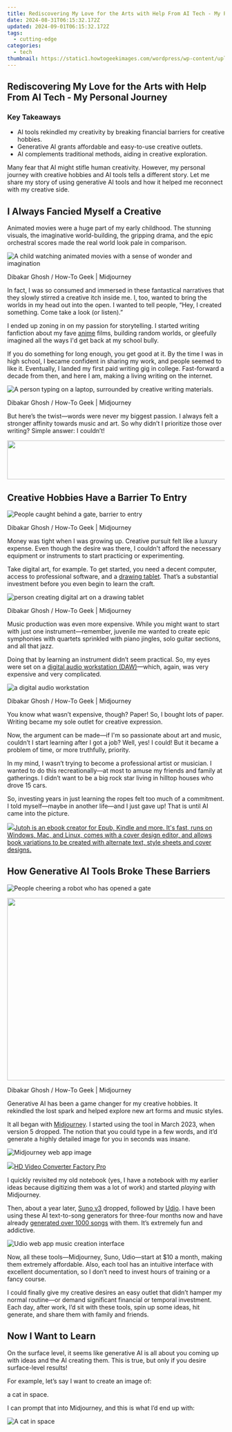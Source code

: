 ```yaml
---
title: Rediscovering My Love for the Arts with Help From AI Tech - My Personal Journey
date: 2024-08-31T06:15:32.172Z
updated: 2024-09-01T06:15:32.172Z
tags:
  - cutting-edge
categories:
  - tech
thumbnail: https://static1.howtogeekimages.com/wordpress/wp-content/uploads/2024/07/ai-robot-with-some-creative-ideas-coming-out-of-its-head.jpg
---
```


## Rediscovering My Love for the Arts with Help From AI Tech - My Personal Journey

### Key Takeaways

* AI tools rekindled my creativity by breaking financial barriers for creative hobbies.
* Generative AI grants affordable and easy-to-use creative outlets.
* AI complements traditional methods, aiding in creative exploration.

 Many fear that AI might stifle human creativity. However, my personal journey with creative hobbies and AI tools tells a different story. Let me share my story of using generative AI tools and how it helped me reconnect with my creative side.

##  I Always Fancied Myself a Creative

 Animated movies were a huge part of my early childhood. The stunning visuals, the imaginative world-building, the gripping drama, and the epic orchestral scores made the real world look pale in comparison.

![A child watching animated movies with a sense of wonder and imagination](https://static1.howtogeekimages.com/wordpress/wp-content/uploads/2024/07/1-a-child-watching-animated-movies-with-a-sense-of-wonder-and-imagination.png) 

Dibakar Ghosh / How-To Geek | Midjourney

 In fact, I was so consumed and immersed in these fantastical narratives that they slowly stirred a creative itch inside me. I, too, wanted to bring the worlds in my head out into the open. I wanted to tell people, “Hey, I created something. Come take a look (or listen).”

 I ended up zoning in on my passion for storytelling. I started writing fanfiction about my fave [anime](https://video-capture.techidaily.com/all-about-io-screen-capture-mastery-guidebook/) films, building random worlds, or gleefully imagined all the ways I'd get back at my school bully.

 If you do something for long enough, you get good at it. By the time I was in high school, I became confident in sharing my work, and people seemed to like it. Eventually, I landed my first paid writing gig in college. Fast-forward a decade from then, and here I am, making a living writing on the internet.

![A person typing on a laptop, surrounded by creative writing materials.](https://static1.howtogeekimages.com/wordpress/wp-content/uploads/2024/07/2-a-person-typing-on-a-laptop-surrounded-by-creative-writing-materials.png) 

Dibakar Ghosh / How-To Geek | Midjourney

 But here’s the twist—words were never my biggest passion. I always felt a stronger affinity towards music and art. So why didn’t I prioritize those over writing? Simple answer: I couldn’t!

<!-- affiliate ads begin -->
<a href="https://laganoo.pxf.io/c/5597632/1657399/16446" target="_top" id="1657399"><img src="//a.impactradius-go.com/display-ad/16446-1657399" border="0" alt="" width="728" height="90"/></a><img height="0" width="0" src="https://imp.pxf.io/i/5597632/1657399/16446" style="position:absolute;visibility:hidden;" border="0" />
<!-- affiliate ads end -->
##  Creative Hobbies Have a Barrier To Entry

![People caught behind a gate, barrier to entry](https://static1.howtogeekimages.com/wordpress/wp-content/uploads/2024/07/3-people-caught-behind-a-gate-barrier-to-entry.png) 

Dibakar Ghosh / How-To Geek | Midjourney

 Money was tight when I was growing up. Creative pursuit felt like a luxury expense. Even though the desire was there, I couldn't afford the necessary equipment or instruments to start practicing or experimenting.

 Take digital art, for example. To get started, you need a decent computer, access to professional software, and a [drawing tablet](https://sim-unlock.techidaily.com/how-to-change-your-sim-pin-code-on-your-infinix-note-30i-phone-by-drfone-android/). That’s a substantial investment before you even begin to learn the craft.

![person creating digital art on a drawing tablet](https://static1.howtogeekimages.com/wordpress/wp-content/uploads/2024/07/4-person-creating-digital-art-on-a-drawing-tablet.png) 

Dibakar Ghosh / How-To Geek | Midjourney

 Music production was even more expensive. While you might want to start with just one instrument—remember, juvenile me wanted to create epic symphonies with quartets sprinkled with piano jingles, solo guitar sections, and all that jazz.

 Doing that by learning an instrument didn’t seem practical. So, my eyes were set on a [digital audio workstation (DAW)](https://android-unlock.techidaily.com/the-ultimate-guide-to-oppo-find-x7-ultra-pattern-lock-screen-everything-you-need-to-know-by-drfone-android/)—which, again, was very expensive and very complicated.

![a digital audio workstation](https://static1.howtogeekimages.com/wordpress/wp-content/uploads/2024/07/5-a-digital-audio-workstation.png) 

Dibakar Ghosh / How-To Geek | Midjourney

 You know what wasn’t expensive, though? Paper! So, I bought lots of paper. Writing became my sole outlet for creative expression.

 Now, the argument can be made—if I'm so passionate about art and music, couldn’t I start learning after I got a job? Well, yes! I could! But it became a problem of time, or more truthfully, priority.

 In my mind, I wasn’t trying to become a professional artist or musician. I wanted to do this recreationally—at most to amuse my friends and family at gatherings. I didn’t want to be a big rock star living in hilltop houses who drove 15 cars.

 So, investing years in just learning the ropes felt too much of a commitment. I told myself—maybe in another life—and I just gave up! That is until AI came into the picture.

<!-- affiliate ads begin -->
<a href="https://secure.2checkout.com/order/checkout.php?PRODS=4694919&QTY=1&AFFILIATE=108875&CART=1"><img src="https://secure.avangate.com/images/merchant/bccefcc1b1eee9eca3ae4f5c1a281482/products/jutoh-logo-1200x1600.jpg" border="0">Jutoh is an ebook creator for Epub, Kindle and more. It's fast, runs on Windows, Mac, and Linux, comes with a cover design editor, and allows book variations to be created with alternate text, style sheets and cover designs. </a>
<!-- affiliate ads end -->
##  How Generative AI Tools Broke These Barriers

![People cheering a robot who has opened a gate](https://static1.howtogeekimages.com/wordpress/wp-content/uploads/2024/07/6-people-cheering-a-robot-who-has-opened-a-gate.png) 

<!-- affiliate ads begin -->
<a href="https://parisrhonecom.sjv.io/c/5597632/1896607/21553" target="_top" id="1896607"><img src="//a.impactradius-go.com/display-ad/21553-1896607" border="0" alt="" width="750" height="422"/></a><img height="0" width="0" src="https://imp.pxf.io/i/5597632/1896607/21553" style="position:absolute;visibility:hidden;" border="0" />
<!-- affiliate ads end -->
Dibakar Ghosh / How-To Geek | Midjourney

 Generative AI has been a game changer for my creative hobbies. It rekindled the lost spark and helped explore new art forms and music styles.

 It all began with [Midjourney](https://vp-tips.techidaily.com/new-2024-approved-heaviest-lifting-uavs-the-definitive-top-10/). I started using the tool in March 2023, when version 5 dropped. The notion that you could type in a few words, and it’d generate a highly detailed image for you in seconds was insane.

![Midjourney web app image](https://static1.howtogeekimages.com/wordpress/wp-content/uploads/2024/07/7-midjourney-web-app-image.png) 

<!-- affiliate ads begin -->
<a href="https://secure.2checkout.com/order/checkout.php?PRODS=4537546&QTY=1&AFFILIATE=108875&CART=1"><img src="https://secure.avangate.com/images/merchant/4b0a0290ad7df100b77e86839989a75e/products/7_copy_2_2_hdpro.png" border="0">HD Video Converter Factory Pro</a>
<!-- affiliate ads end -->
 I quickly revisited my old notebook (yes, I have a notebook with my earlier ideas because digitizing them was a lot of work) and started _playing_ with Midjourney.

 Then, about a year later, [Suno v3](https://extra-skills.techidaily.com/updated-select-15-professional-luts-to-boost-gopro-cinematography/) dropped, followed by [Udio](https://extra-lessons.techidaily.com/cutting-to-perfection-the-science-of-online-photo-trimming/). I have been using these AI text-to-song generators for three-four months now and have already [generated over 1000 songs](https://fox-friendly.techidaily.com/new-in-2024-top-10-compact-dvd-viewers-on-a-go/) with them. It’s extremely fun and addictive.

![Udio web app music creation interface](https://static1.howtogeekimages.com/wordpress/wp-content/uploads/2024/07/8-udio-web-app-music-creation-interface.png) 

 Now, all these tools—Midjourney, Suno, Udio—start at $10 a month, making them extremely affordable. Also, each tool has an intuitive interface with excellent documentation, so I don’t need to invest hours of training or a fancy course.

 I could finally give my creative desires an easy outlet that didn’t hamper my normal routine—or demand significant financial or temporal investment. Each day, after work, I’d sit with these tools, spin up some ideas, hit generate, and share them with family and friends.

##  Now I Want to Learn

 On the surface level, it seems like generative AI is all about you coming up with ideas and the AI creating them. This is true, but only if you desire surface-level results!

 For example, let’s say I want to create an image of:

a cat in space. 

 I can prompt that into Midjourney, and this is what I’d end up with:

![A cat in space](https://static1.howtogeekimages.com/wordpress/wp-content/uploads/2024/07/10-a-cat-in-space.png) 

<!-- affiliate ads begin -->
<span id="1793213">
					<video width="1080" height="1620" style="cursor:pointer"
           poster="//a.impactradius-go.com/display-clicktoplayimage/1793213.jpeg"
           onclick="if(!this.playClicked){this.play();this.setAttribute('controls',true);this.playClicked=true;}">
	   <source src="//a.impactradius-go.com/display-ad/19135-1793213">
	   <img src="//a.impactradius-go.com/display-clicktoplayimage/1793213.jpeg" style="border: none; height: 100%; width: 100%; object-fit: contain">
	</video>
	<div style="width:1080px;text-align:center"><a href="javascript:window.open(decodeURIComponent('https%3A%2F%2Ftinyland.pxf.io%2Fc%2F5597632%2F1793213%2F19135'), '_blank');void(0);">Click here</a></div>
</span>
<img height="0" width="0" src="https://imp.pxf.io/i/5597632/1793213/19135" style="position:absolute;visibility:hidden;" border="0" />
<!-- affiliate ads end -->
Dibakar Ghosh / How-To Geek | Midjourney

 It looks cool, no doubt, but it isn’t what I had in mind. I was envisioning the cat wearing an astronaut suit, looking at me, while climbing up towards me on the International Space Station. So, to actually get what I want, I need to be [more articulate with my prompt](https://facebook-record-videos.techidaily.com/snappy-fortnite-visuals-in-no-time-for-2024/). Kind of like this:

A curious cat in a sleek white spacesuit and helmet, climbing up the exterior of the International Space Station. The cat is facing the viewer with wide, alert eyes. Its paw reaching out as if climbing toward the camera. The vastness of space serves as the background, with twinkling stars and Earth visible in the distance. The metallic structure of the ISS is visible around the cat, with solar panels and modules creating an intricate environment for the cat to navigate.
                    

 Here’s how the image came out:

![11. a better image of a cat in space](https://static1.howtogeekimages.com/wordpress/wp-content/uploads/2024/07/11-a-better-image-of-a-cat-in-space.png) 

Dibakar Ghosh / How-To Geek | Midjourney

 But again, Midjourney is trying to do its own thing, making this image look photorealistic. The image looks a bit more cartoony and animated in my head. So, let’s try modifying the prompt with those keywords, and this is what I end up with:

![a cartoon cat in space](https://static1.howtogeekimages.com/wordpress/wp-content/uploads/2024/07/12-a-cartoon-cat-in-space.png) 

<!-- affiliate ads begin -->
<a href="https://store.movavi.com/affiliate.php?ACCOUNT=MOVAVI&AFFILIATE=108875&PATH=https%3A%2F%2Fwww.movavi.com%3FAFFILIATE%3D108875%26RESOURCE%3DMovavi%2BVideo%2BEditor%2Bbox"><img src="https://mcusercontent.com/0885a03ded3d480dca9287f12/images/6d3207fd-9f15-4c21-f0ad-59c68e6a7e2a.png" border="0"></a>
<!-- affiliate ads end -->
Dibakar Ghosh / How-To Geek | Midjourney

 Unfortunately, it’s still not what I have in mind—and this is the essential issue with generative AI: AI can help you visualize an idea but not materialize a visualization.

 If you have an idea, AI can help you visualize it. However, if you already have a visualization, AI can’t 100% accurately materialize it. In theory, it could, if you used the right prompt—but, let’s face it, [some ideas are ineffable](https://youtube-blog.techidaily.com/te-your-channel-vision-selecting-ideal-content-strategies/).

 I also have the same trouble with AI music generators. For example, I can prompt it to write a song about a cat meowing in space, and it’ll generate a piece like this:

Your browser does not support the video tag. 

 While it’s the right genre, it’s not the exact tune or melody I had in mind. Also, I wanted some sections with actual cat meows! Unfortunately, even after heavily fiddling with the prompt, I just can’t get it to sound like it does in my head. Now, Udio does allow you to upload an audio clip, which it can then use as a reference to correct the melody. However, that means I already need to know how to play music, which I don’t!

 This brings us back to square one. To accurately express the songs in my head, I need to know how to play an instrument. To accurately materialize the scenery in my mind, I need to know how to draw them myself.

 Even if I use AI for polish, I need to know the basics and technicalities of music production or digital art if I truly want to express my creativity. As such, I’m ready to buy my first musical instrument.

##  I'm Planning To Buy a Keyboard

 After using generative AI tools for over a year, I'm a bit disillusioned by them. I don't think they are the creative powerhouse some people make it out to be. However, at the same time, they aren't an enemy to creativity nor a useless gimmick.

 If my story is an example, the strength of AI lies in its affordability and intuitive controls—where [you can use natural language](https://extra-hints.techidaily.com/flight-in-the-smallest-form-a-compreenasive-look-at-dji-sparks-miniature-wonders/) to tell it what you want. This allows you to infinitely experiment with different art forms and ideas to potentially discover something about yourself.

 For me, it was the fact that I really like making music with inside jokes to make my friends and family laugh. I draw a lot of satisfaction and happiness from this process. And this self-discovery aided in my decision to buy a keyboard.

 Also, I'm fully aware that even using my keyboard alone I won't be able to thoroughly express myself—because I'm no skilled musician. This is again where AI can come in handy. I can use the keyboard to lay down the specific melodies and tunes I want. These can serve as reference for AI to generate a track that's more inline with what I've envisioned.

---

 At the end of the day, it’s all about creative expression. We all have creative ideas inside our heads, and it’s about getting those ideas out into the real world, so others can interact with them. Some ideas are musical, while some are visual, and thus, they each require a unique mode of expression.

 Now, we have many instruments and equipment to help us express ourselves. AI is just a new one on that list. While it’s not the most potent and accurate—at least at the time of writing—it’s still great for exploring different ideas and partially materializing them as a prototype.

 I personally feel that AI isn’t a replacement for traditional methods of creative expression. However, both can work in tandem to help us explore even deeper parts of our creative selves. This process can potentially help us come up with something truly unique and personal.

<ins class="adsbygoogle"
     style="display:block"
     data-ad-format="autorelaxed"
     data-ad-client="ca-pub-7571918770474297"
     data-ad-slot="1223367746"></ins>



<ins class="adsbygoogle"
     style="display:block"
     data-ad-client="ca-pub-7571918770474297"
     data-ad-slot="8358498916"
     data-ad-format="auto"
     data-full-width-responsive="true"></ins>

<span class="atpl-alsoreadstyle">Also read:</span>
<div><ul>
<li><a href="https://eaxpv-info.techidaily.com/new-in-2024-from-raw-footage-to-final-cut-chroma-mastery/"><u>[New] In 2024, From Raw Footage to Final Cut  Chroma Mastery</u></a></li>
<li><a href="https://instagram-clips.techidaily.com/updated-2024-approved-rise-to-prominence-6-game-changing-approaches-for-instagram-verification-and-fan-increase/"><u>[Updated] 2024 Approved  Rise to Prominence  6 Game-Changing Approaches for Instagram Verification & Fan Increase</u></a></li>
<li><a href="https://fox-http.techidaily.com/updated-2024-approved-top-5-slick-online-apps-for-direct-gif-to-video-updates/"><u>[Updated] 2024 Approved  Top 5 Slick Online Apps for Direct GIF to Video Updates</u></a></li>
<li><a href="https://instagram-video-recordings.techidaily.com/updated-a-beginners-guide-to-instagram-story-feature-for-2024/"><u>[Updated] A Beginner's Guide to Instagram Story Feature for 2024</u></a></li>
<li><a href="https://fox-access.techidaily.com/updated-convert-your-avis-to-impactful-gifs-using-filmora-on-windowsmacos-for-2024/"><u>[Updated] Convert Your AVIs to Impactful GIFs Using Filmora on Windows/MacOS for 2024</u></a></li>
<li><a href="https://tiktok-videos.techidaily.com/updated-get-into-a-friends-live-showcase-effortlessly-for-2024/"><u>[Updated] Get Into a Friend's Live Showcase Effortlessly for 2024</u></a></li>
<li><a href="https://instagram-clips.techidaily.com/updated-in-2024-a-comprehensive-guide-to-instagrams-music-copyright-rules/"><u>[Updated] In 2024, A Comprehensive Guide to Instagram's Music Copyright Rules</u></a></li>
<li><a href="https://vp-tips.techidaily.com/updated-listenlogic-evaluating-alternatives-to-dacast-for-2024/"><u>[Updated] ListenLogic  Evaluating Alternatives to DaCast for 2024</u></a></li>
<li><a href="https://some-guidance.techidaily.com/44cm6luk5yaf44ok44ot44k344k544og44og44gn5yuv55s744ks5qw944gx44kb44kl5pa55rov44o76kal44kj44km44gq44ge5ac05zci44gu5aplusplus562w44cn/"><u>「車内ナビシステムで動画を楽しめる方法・見られない場合の対策」</u></a></li>
<li><a href="https://some-guidance.techidaily.com/1-shrinking-high-definition-mp4-mkv-and-avi-videos-a-comprehensive-guide/"><u>1. Shrinking High-Definition MP4, MKV, and AVI Videos: A Comprehensive Guide</u></a></li>
<li><a href="https://some-guidance.techidaily.com/1-unlocking-high-quality-content-a-comprehensive-guide-to-macx-dvd-ripper-pro-and-safe-conversion-for-ios-and-android-devices/"><u>1. Unlocking High-Quality Content: A Comprehensive Guide to MacX DVD Ripper Pro and Safe Conversion for iOS & Android Devices</u></a></li>
<li><a href="https://some-guidance.techidaily.com/10-easy-methods-for-uploading-images-from-your-iphone-to-a-mac-computer/"><u>10 Easy Methods for Uploading Images From Your iPhone to a Mac Computer</u></a></li>
<li><a href="https://some-guidance.techidaily.com/mac/"><u>世界最速のMac動画変換ソフトはこれが初公開!ハードウェアアクセラレーションで革新</u></a></li>
<li><a href="https://some-guidance.techidaily.com/best-top-rated-action-films-from-hollywood-streaming-and-downloading-options/"><u>Best Top-Rated Action Films From Hollywood: Streaming & Downloading Options</u></a></li>
<li><a href="https://instagram-videos.techidaily.com/commanding-the-crowd-on-igtv-5-tips-to-gain-traction/"><u>Commanding the Crowd on IGTV  5 Tips to Gain Traction</u></a></li>
<li><a href="https://some-guidance.techidaily.com/comparing-ultra-hd-uhd-and-true-4k-resolutions-what-sets-them-apart/"><u>Comparing Ultra HD (UHD) and True 4K Resolutions – What Sets Them Apart?</u></a></li>
<li><a href="https://win-blog.techidaily.com/dealing-with-a-frozen-ps4-effective-fixes-and-troubleshooting-steps/"><u>Dealing with a Frozen PS4: Effective Fixes and Troubleshooting Steps</u></a></li>
<li><a href="https://some-guidance.techidaily.com/download-macx-premium-free-webm-and-mov-converter-for-macos/"><u>Download MacX - Premium Free WebM & MOV Converter for MacOS</u></a></li>
<li><a href="https://some-guidance.techidaily.com/download-macx-dvd-ripper-pro-for-free-convert-and-transfer-your-dvds-to-mobile-devices/"><u>Download MacX DVD Ripper Pro for Free - Convert & Transfer Your DVDs to Mobile Devices</u></a></li>
<li><a href="https://some-guidance.techidaily.com/download-the-official-2018-fifa-world-cup-theme-song-by-jason-derulo-available-in-multiple-formats/"><u>Download the Official 2018 Fifa World Cup Theme Song by Jason Derulo - Available in Multiple Formats</u></a></li>
<li><a href="https://some-guidance.techidaily.com/easy-instructions-for-viewing-webm-media-on-mac-computers-running-big-sur-and-earlier-os-releases/"><u>Easy Instructions for Viewing WebM Media on Mac Computers Running Big Sur & Earlier OS Releases</u></a></li>
<li><a href="https://some-guidance.techidaily.com/effortless-techniques-for-shrinking-quicktime-videos-a-simple-guide/"><u>Effortless Techniques for Shrinking QuickTime Videos - A Simple Guide</u></a></li>
<li><a href="https://some-guidance.techidaily.com/effortlessly-switch-between-formats-top-methods-for-mp4-to-m4v-conversion-on-pc-and-mac-no-cost-involved/"><u>Effortlessly Switch Between Formats: Top Methods for MP4 to M4V Conversion on PC and MAC - No Cost Involved</u></a></li>
<li><a href="https://some-guidance.techidaily.com/evaluating-iphone-8-series-advantages-and-disadvantages-unveiled/"><u>Evaluating iPhone 8 Series: Advantages and Disadvantages Unveiled</u></a></li>
<li><a href="https://some-guidance.techidaily.com/fixing-dvd-playback-issues-on-apple-devices-solutions-for-macbook-imac-and-air/"><u>Fixing DVD Playback Issues on Apple Devices: Solutions for MacBook, iMac & Air</u></a></li>
<li><a href="https://driver-download.techidaily.com/free-focusrite-scarlett-18i20-driver-download-for-pc/"><u>Free Focusrite Scarlett 18I20 Driver Download for PC</u></a></li>
<li><a href="https://techidaily.com/full-guide-to-hard-reset-your-realme-gt-3-drfone-by-drfone-reset-android-reset-android/"><u>Full Guide to Hard Reset Your Realme GT 3 | Dr.fone</u></a></li>
<li><a href="https://some-guidance.techidaily.com/guide-facile-pour-la-conversion-de-videos-vob-en-mp4-gratuites-et-claires-sur-macintosh/"><u>Guide Facile Pour La Conversion De Vidéos VOB en MP4 Gratuites Et Claires Sur Macintosh</u></a></li>
<li><a href="https://some-guidance.techidaily.com/high-quality-mp4-conversion-from-dat-files-seamless-transformation-for-windows-and-macos/"><u>High-Quality MP4 Conversion From DAT Files: Seamless Transformation for Windows & macOS</u></a></li>
<li><a href="https://win11.techidaily.com/how-to-fix-windows-this-device-is-being-used-by-another-application-audio-error/"><u>How to Fix Windows' This Device Is Being Used by Another Application Audio Error</u></a></li>
<li><a href="https://some-guidance.techidaily.com/huge-savings-alert-for-black-friday-buyers-can-get-up-to-70-off-on-macxdvds-premium-3-in-1-media-suite-package/"><u>Huge Savings Alert for Black Friday: Buyers Can Get Up to 70%% Off on MacXDVD's Premium 3-in-1 Media Suite Package!</u></a></li>
<li><a href="https://some-guidance.techidaily.com/imovie-export-woes-heres-how-to-fix-improper-video-exporting-on-your-apple-devices/"><u>IMovie Export Woes? Here’s How to Fix Improper Video Exporting on Your Apple Devices</u></a></li>
<li><a href="https://location-social.techidaily.com/in-2024-how-to-changeadd-location-filters-on-snapchat-for-your-nokia-c110-drfone-by-drfone-virtual-android/"><u>In 2024, How to Change/Add Location Filters on Snapchat For your Nokia C110 | Dr.fone</u></a></li>
<li><a href="https://unlock-android.techidaily.com/in-2024-how-to-unlock-any-xiaomi-redmi-note-12-pro-4g-phone-password-using-emergency-call-by-drfone-android/"><u>In 2024, How To Unlock Any Xiaomi Redmi Note 12 Pro 4G Phone Password Using Emergency Call</u></a></li>
<li><a href="https://phone-solutions.techidaily.com/in-2024-how-to-watch-hulu-outside-us-on-samsung-galaxy-s23-fe-drfone-by-drfone-virtual-android/"><u>In 2024, How to Watch Hulu Outside US On Samsung Galaxy S23 FE | Dr.fone</u></a></li>
<li><a href="https://extra-support.techidaily.com/in-2024-masterclass-in-choosing-your-best-live-streamer/"><u>In 2024, Masterclass in Choosing Your Best Live Streamer</u></a></li>
<li><a href="https://extra-support.techidaily.com/in-2024-quick-quality-quilting-turning-photographic-patterns-into-cartoons/"><u>In 2024, Quick Quality Quilting  Turning Photographic Patterns Into Cartoons</u></a></li>
<li><a href="https://android-transfer.techidaily.com/in-2024-two-ways-to-sync-contacts-from-tecno-camon-20-premier-5g-to-gmail-drfone-by-drfone-transfer-from-android-transfer-from-android/"><u>In 2024, Two Ways to Sync Contacts from Tecno Camon 20 Premier 5G to Gmail | Dr.fone</u></a></li>
<li><a href="https://unlock-android.techidaily.com/in-2024-unlock-your-itel-p40plus-phone-with-ease-the-3-best-lock-screen-removal-tools-by-drfone-android/"><u>In 2024, Unlock Your Itel P40+ Phone with Ease The 3 Best Lock Screen Removal Tools</u></a></li>
<li><a href="https://some-guidance.techidaily.com/macro-functions-n-indicates-a-new-line-for-readability-use-macros-to-automate-repetitive-tasks-such-as-importing-files-or-applying-formatting-changes-across5/"><u>Macro Functions (\\N Indicates a New Line for Readability): Use Macros to Automate Repetitive Tasks, Such as Importing Files or Applying Formatting Changes Across Multiple Slides. Access the Macro Editor From Tools > Macro Editor.</u></a></li>
<li><a href="https://tech-haven.techidaily.com/mastering-narrative-skills-with-chatgpt-a-step-by-step-guide/"><u>Mastering Narrative Skills with ChatGPT: A Step-by-Step Guide</u></a></li>
<li><a href="https://some-guidance.techidaily.com/pcdvd-dvd-rental-copying-tips/"><u>PC不要のレンタルDVDコピー手順ガイド | DVD Rental Copying Tips</u></a></li>
<li><a href="https://youtube-data.techidaily.com/-and-easy-methods-for-saving-youtube-channel-songs/"><u>Quick & Easy Methods for Saving YouTube Channel Songs</u></a></li>
<li><a href="https://instagram-video-recordings.techidaily.com/step-into-the-world-of-slowed-motion-a-comprehensive-ig-reel-guide/"><u>Step Into the World of Slowed-Motion  A Comprehensive IG Reel Guide</u></a></li>
<li><a href="https://vp-tips.techidaily.com/step-by-step-how-to-erase-photographic-backgrounds/"><u>Step-by-Step  How to Erase Photographic Backgrounds</u></a></li>
<li><a href="https://some-guidance.techidaily.com/step-by-step-guide-moving-your-iphone-films-over-to-a-mac/"><u>Step-by-Step Guide: Moving Your iPhone Films Over to a Mac</u></a></li>
<li><a href="https://howto.techidaily.com/super-easy-ways-to-deal-with-samsung-galaxy-f54-5g-unresponsive-screen-drfone-by-drfone-fix-android-problems-fix-android-problems/"><u>Super Easy Ways To Deal with Samsung Galaxy F54 5G Unresponsive Screen | Dr.fone</u></a></li>
<li><a href="https://some-guidance.techidaily.com/top-3-methods-for-creating-an-iso-image-from-a-dvd-on-your-mac-including-big-sur/"><u>Top 3 Methods for Creating an ISO Image From a DVD on Your Mac: Including Big Sur</u></a></li>
<li><a href="https://some-guidance.techidaily.com/top-methods-for-quick-and-high-quality-dvd-conversion-to-h264-on-your-mac/"><u>Top Methods for Quick & High-Quality DVD Conversion to H.264 On Your Mac</u></a></li>
<li><a href="https://some-guidance.techidaily.com/troubleshooting-itunes-connection-issues-with-your-ipod-a-complete-walkthrough/"><u>Troubleshooting iTunes Connection Issues with Your iPod: A Complete Walkthrough</u></a></li>
<li><a href="https://some-guidance.techidaily.com/ultimate-guide-resolving-windows-media-player-issues-cant-play-avi-files/"><u>Ultimate Guide: Resolving Windows Media Player Issues - Can't Play AVI Files?</u></a></li>
<li><a href="https://techidaily.com/undelete-lost-photos-from-honor-x50iplus-by-fonelab-android-recover-photos/"><u>Undelete lost photos from Honor X50i+.</u></a></li>
<li><a href="https://some-guidance.techidaily.com/understanding-digital-rights-management-drm-a-guide-and-methods-for-removing-dvd-copy-protections/"><u>Understanding Digital Rights Management (DRM): A Guide & Methods for Removing DVD Copy Protections</u></a></li>
<li><a href="https://ai-vdieo-software.techidaily.com/unleash-your-creativity-best-video-dubbing-apps/"><u>Unleash Your Creativity Best Video Dubbing Apps</u></a></li>
<li><a href="https://some-guidance.techidaily.com/unlimited-free-access-audiovideo-content-in-mp3-mp4-and-hd-format-perfect-for-ipads/"><u>Unlimited Free Access - Audio/Video Content in MP3, MP4 & HD Format Perfect for iPads</u></a></li>
<li><a href="https://meme-emoji.techidaily.com/updated-how-to-add-stickers-to-whatsapp-the-ultimate-guide/"><u>Updated How to Add Stickers to WhatsApp-The Ultimate Guide</u></a></li>
<li><a href="https://some-guidance.techidaily.com/upgrade-to-premium-download-and-activate-complete-macxdvd-suite-at-no-cost/"><u>Upgrade to Premium: Download & Activate Complete MacXDVD Suite at No Cost</u></a></li>
</ul></div>
